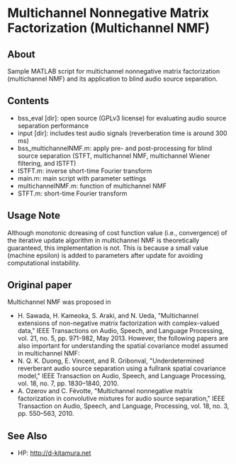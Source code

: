 # Multichannel Nonnegative Matrix Factorization (Multichannel NMF)

## About
Sample MATLAB script for multichannel nonnegative matrix factorization (multichannel NMF) and its application to blind audio source separation.

## Contents
- bss_eval [dir]:           open source (GPLv3 license) for evaluating audio source separation performance
- input [dir]:              includes test audio signals (reverberation time is around 300 ms)
- bss_multichannelNMF.m:    apply pre- and post-processing for blind source separation (STFT, multichannel NMF, multichannel Wiener filtering, and ISTFT)
- ISTFT.m:			    inverse short-time Fourier transform
- main.m:			    main script with parameter settings
- multichannelNMF.m:		function of multichannel NMF
- STFT.m:			short-time Fourier transform

## Usage Note
Although monotonic dcreasing of cost function value (i.e., convergence) of the iterative update algorithm in multichannel NMF is theoretically guaranteed, this implementation is not. This is because a small value (machine epsilon) is added to parameters after update for avoiding computational instability.

## Original paper
Multichannel NMF was proposed in 
* H. Sawada, H. Kameoka, S. Araki, and N. Ueda,	"Multichannel extensions of non-negative matrix factorization with complex-valued data," IEEE Transactions on Audio, Speech, and Language Processing, vol. 21, no. 5, pp. 971-982, May 2013.
However, the following papers are also important for understanding the spatial covariance model assumed in multichannel NMF:
* N. Q. K. Duong, E. Vincent, and R. Gribonval, "Underdetermined reverberant audio source separation using a fullrank spatial covariance model," IEEE Transaction on Audio, Speech, and Language Processing, vol. 18, no. 7, pp. 1830–1840, 2010.
* A. Ozerov and C. Févotte, "Multichannel nonnegative matrix factorization in convolutive mixtures for audio source separation," IEEE Transaction on Audio, Speech, and Language, Processing, vol. 18, no. 3, pp. 550–563, 2010.

## See Also
* HP: http://d-kitamura.net